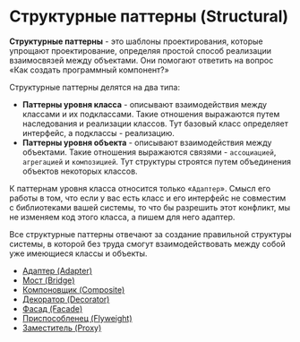 # Структурные паттерны (Structural)

**Структурные паттерны** - это шаблоны проектирования, которые упрощают проектирование, определяя простой способ реализации взаимосвязей между объектами. Они помогают ответить на вопрос «Как создать программный компонент?»

Структурные паттерны делятся на два типа:

- **Паттерны уровня класса** - описывают взаимодействия между классами и их подклассами. Такие отношения выражаются путем наследования и реализации классов. Тут базовый класс определяет интерфейс, а подклассы - реализацию.
- **Паттерны уровня объекта** - описывают взаимодействия между объектами. Такие отношения выражаются связями - `ассоциацией`, `агрегацией` и `композицией`. Тут структуры строятся путем объединения объектов некоторых классов.

К паттернам уровня класса относится только «`Адаптер`». Смысл его работы в том, что если у вас есть класс и его интерфейс не совместим с библиотеками вашей системы, то что бы разрешить этот конфликт, мы не изменяем код этого класса, а пишем для него адаптер.

Все структурные паттерны отвечают за создание правильной структуры системы, в которой без труда смогут взаимодействовать между собой уже имеющиеся классы и объекты.

- [Адаптер (Adapter)](adapter)
- [Мост (Bridge)](bridge)
- [Компоновщик (Composite)](composite)
- [Декоратор (Decorator)](decorator)
- [Фасад (Facade)](facade)
- [Приспособленец (Flyweight)](flyweight)
- [Заместитель (Proxy)](proxy)
